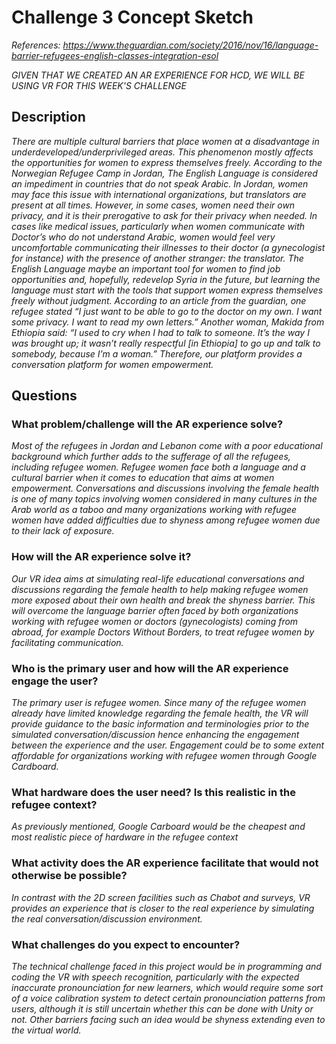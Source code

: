 # Challenge 3 Concept Sketch

*References: https://www.theguardian.com/society/2016/nov/16/language-barrier-refugees-english-classes-integration-esol*

*GIVEN THAT WE CREATED AN AR EXPERIENCE FOR HCD, WE WILL BE USING VR FOR THIS WEEK'S CHALLENGE*

## Description

*There are multiple cultural barriers that place women at a disadvantage in underdeveloped/underprivileged areas. This phenomenon mostly affects the opportunities for women to express themselves freely. According to the Norwegian Refugee Camp in Jordan, The English Language is considered an impediment in countries that do not speak Arabic. In Jordan, women may face this issue with international organizations, but translators are present at all times. However, in some cases, women need their own privacy, and it is their prerogative to ask for their privacy when needed. In cases like medical issues, particularly when women communicate with Doctor’s who do not understand Arabic, women would feel very uncomfortable communicating their illnesses to their doctor (a gynecologist for instance) with the presence of another stranger: the translator. The English Language maybe an important tool for women to find job opportunities and, hopefully, redevelop Syria in the future, but learning the language must start with the tools that support women express themselves freely without judgment. According to an article from the guardian, one refugee stated “I just want to be able to go to the doctor on my own. I want some privacy. I want to read my own letters.” Another woman, Makida from Ethiopia said: “I used to cry when I had to talk to someone. It’s the way I was brought up; it wasn’t really respectful [in Ethiopia] to go up and talk to somebody, because I’m a woman.” Therefore, our platform provides a conversation platform for women empowerment.*

## Questions

### What problem/challenge will the AR experience solve? 

*Most of the refugees in Jordan and Lebanon come with a poor educational background which further adds to the sufferage of all the refugees, including refugee women. Refugee women face both a language and a cultural barrier when it comes to education that aims at women empowerment. Conversations and discussions involving the female health is one of many topics involving women considered in many cultures in the Arab world as a taboo and many organizations working with refugee women have added difficulties due to shyness among refugee women due to their lack of exposure.*

### How will the AR experience solve it? 

*Our VR idea aims at simulating real-life educational conversations and discussions regarding the female health to help making refugee women more exposed about their own health and break the shyness barrier. This will overcome the language barrier often faced by both organizations working with refugee women or doctors (gynecologists) coming from abroad, for example Doctors Without Borders, to treat refugee women by facilitating communication.*

### Who is the primary user and how will the AR experience engage the user?

*The primary user is refugee women. Since many of the refugee women already have limited knowledge regarding the female health, the VR will provide guidance to the basic information and terminologies prior to the simulated conversation/discussion hence enhancing the engagement between the experience and the user. Engagement could be to some extent affordable for organizations working with refugee women through Google Cardboard.*

### What hardware does the user need? Is this realistic in the refugee context? 

*As previously mentioned, Google Carboard would be the cheapest and most realistic piece of hardware in the refugee context*

### What activity does the AR experience facilitate that would not otherwise be possible? 

*In contrast with the 2D screen facilities such as Chabot and surveys, VR provides an experience that is closer to the real experience by simulating the real conversation/discussion environment.*

### What challenges do you expect to encounter? 

*The technical challenge faced in this project would be in programming and coding the VR with speech recognition, particularly with the expected inaccurate pronounciation for new learners, which would require some sort of a voice calibration system to detect certain pronounciation patterns from users, although it is still uncertain whether this can be done with Unity or not. Other barriers facing such an idea would be shyness extending even to the virtual world.*
